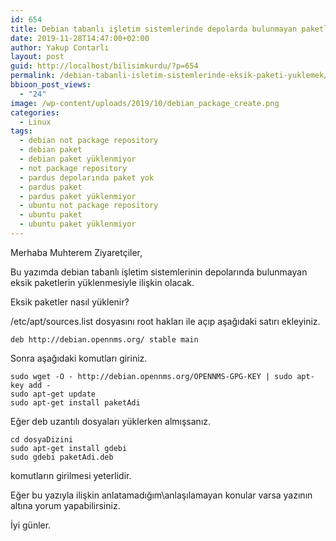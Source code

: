 ```yaml
---
id: 654
title: Debian tabanlı işletim sistemlerinde depolarda bulunmayan paketleri yüklemek
date: 2019-11-28T14:47:00+02:00
author: Yakup Contarlı
layout: post
guid: http://localhost/bilisimkurdu/?p=654
permalink: /debian-tabanli-isletim-sistemlerinde-eksik-paketi-yuklemek/
bbioon_post_views:
  - "24"
image: /wp-content/uploads/2019/10/debian_package_create.png
categories:
  - Linux
tags:
  - debian not package repository
  - debian paket
  - debian paket yüklenmiyor
  - not package repository
  - pardus depolarında paket yok
  - pardus paket
  - pardus paket yüklenmiyor
  - ubuntu not package repository
  - ubuntu paket
  - ubuntu paket yüklenmiyor
---
```

Merhaba Muhterem Ziyaretçiler,

Bu yazımda debian tabanlı işletim sistemlerinin depolarında bulunmayan eksik paketlerin yüklenmesiyle ilişkin olacak.

<!--more-->

Eksik paketler nasıl yüklenir?

/etc/apt/sources.list dosyasını root hakları ile açıp aşağıdaki satırı ekleyiniz.

<pre class="wp-block-code"><code>deb http://debian.opennms.org/ stable main</code></pre>

Sonra aşağıdaki komutları giriniz.

<pre class="wp-block-code"><code>sudo wget -O - http://debian.opennms.org/OPENNMS-GPG-KEY | sudo apt-key add -
sudo apt-get update
sudo apt-get install paketAdi</code></pre>

Eğer deb uzantılı dosyaları yüklerken almışsanız.

<pre class="wp-block-code"><code>cd dosyaDizini
sudo apt-get install gdebi
sudo gdebi paketAdi.deb</code></pre>

komutların girilmesi yeterlidir.

Eğer bu yazıyla ilişkin anlatamadığım\anlaşılamayan konular varsa yazının altına yorum yapabilirsiniz.

İyi günler.